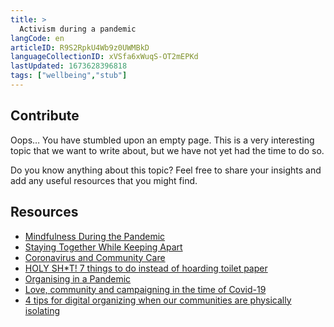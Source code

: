 ```yaml
---
title: >
  Activism during a pandemic
langCode: en
articleID: R9S2RpkU4Wb9z0UWMBkD
languageCollectionID: xVSfa6xWuqS-OT2mEPKd
lastUpdated: 1673628396818
tags: ["wellbeing","stub"]
---
```


## **Contribute**

Oops… You have stumbled upon an empty page. This is a very interesting topic that we want to write about, but we have not yet had the time to do so.

Do you know anything about this topic? Feel free to share your insights and add any useful resources that you might find.

## Resources

-   [Mindfulness During the Pandemic](https://commonslibrary.org/mindfulness-during-the-pandemic/)
-   [Staying Together While Keeping Apart](https://commonslibrary.org/staying-together-while-keeping-apart/)
-   [Coronavirus and Community Care](https://commonslibrary.org/coronavirus-and-community-care/)
-   [HOLY SH\*T! 7 things to do instead of hoarding toilet paper](https://wagingnonviolence.org/2020/03/beautiful-trouble-guide-activism-coronavirus/)
-   [Organising in a Pandemic](https://commonslibrary.org/organising-in-a-pandemic/)
-   [Love, community and campaigning in the time of Covid-19](https://commonslibrary.org/love-community-and-campaigning-in-the-time-of-covid-19/)
-   [4 tips for digital organizing when our communities are physically isolating](https://commonslibrary.org/4-tips-for-digital-organizing-when-our-communities-are-physically-isolating/)